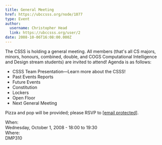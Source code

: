 ```yaml
---
title: General Meeting 
href: https://ubccsss.org/node/1077
type: Event
author:
  username: Christopher Head
  link: https://ubccsss.org/user/2
date: 2008-10-06T16:08:00.000Z
---
```


<div class="field field-name-body field-type-text-with-summary field-label-hidden"><div class="field-items"><div class="field-item even"><p>The CSSS is holding a general meeting. All members (that&apos;s all CS majors, minors, honours, combined, double, and COGS Computational Intelligence and Design stream students) are invited to attend! Agenda is as follows:</p>
<ul>
<li>CSSS Team Presentation&#x2014;Learn more about the CSSS!</li>
<li>Past Events Reports</li>
<li>Future Events</li>
<li>Constitution</li>
<li>Lockers</li>
<li>Open Floor</li>
<li>Next General Meeting</li>
</ul>
<p>Pizza and pop will be provided; please RSVP to <a href="/cdn-cgi/l/email-protection#acc1c9c9d8c5c2cbecd8c4c9cfd9cec982cfcd"><span class="__cf_email__" data-cfemail="81ece4e4f5e8efe6c1f5e9e4e2f4e3e4afe2e0">[email&#xA0;protected]</span></a>.</p>
</div></div></div><div class="field field-name-field-dates field-type-datetime field-label-above"><div class="field-label">When:&#xA0;</div><div class="field-items"><div class="field-item even"><span class="date-display-single">Wednesday, October 1, 2008 - <span class="date-display-range"><span class="date-display-start">18:00</span> to <span class="date-display-end">19:30</span></span></span></div></div></div><div class="field field-name-field-location field-type-text field-label-above"><div class="field-label">Where:&#xA0;</div><div class="field-items"><div class="field-item even">DMP310</div></div></div>    <footer>
          </footer>